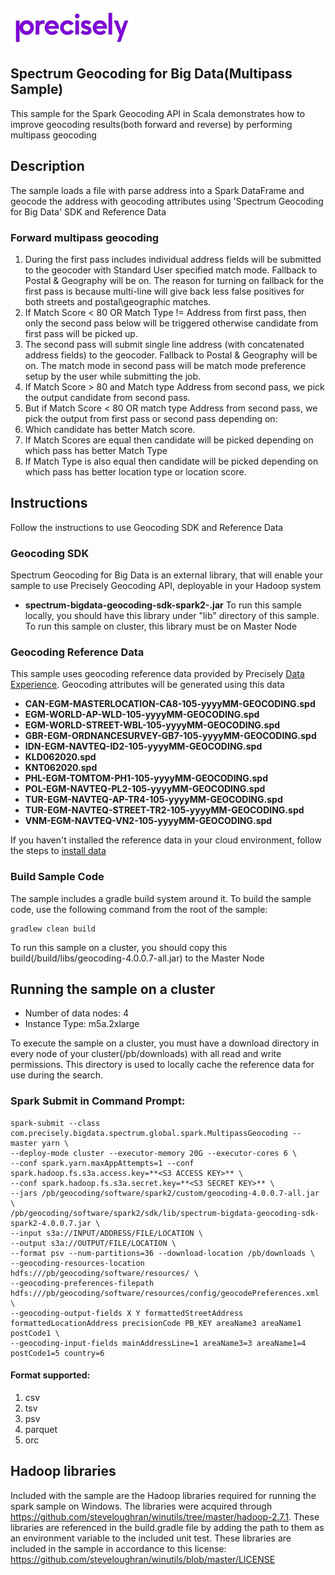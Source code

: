 ![Precisely](__sitelogo__precisely.png)

Spectrum Geocoding for Big Data(Multipass Sample)
---------------------
This sample for the Spark Geocoding API in Scala demonstrates how to improve geocoding results(both forward and reverse) by performing multipass geocoding

## Description
The sample loads a file with parse address into a Spark DataFrame and geocode the address with geocoding attributes using 'Spectrum Geocoding for Big Data' SDK and Reference Data

### Forward multipass geocoding
1. During the first pass includes individual address fields will be submitted to the geocoder with Standard User specified match mode. Fallback to
Postal & Geography will be on. The reason for turning on fallback for the first pass is because multi-line will give back less false positives for both
streets and postal\geographic matches.
2. If Match Score < 80 OR Match Type != Address from first pass, then only the second pass below will be triggered otherwise candidate from first
pass will be picked up.
3. The second pass will submit single line address (with concatenated address fields) to the geocoder. Fallback to Postal & Geography will be
on. The match mode in second pass will be match mode preference setup by the user while submitting the job.
4. If Match Score > 80 and Match type Address from second pass, we pick the output candidate from second pass.
5. But if Match Score < 80 OR match type Address from second pass, we pick the output from first pass or second pass depending on:
6. Which candidate has better Match score.
7. If Match Scores are equal then candidate will be picked depending on which pass has better Match Type
8. If Match Type is also equal then candidate will be picked depending on which pass has better location type or location score.


## Instructions
Follow the instructions to use Geocoding SDK and Reference Data

### Geocoding SDK
Spectrum Geocoding for Big Data is an external library, that will enable your sample to use Precisely Geocoding API, deployable in your Hadoop system

* **spectrum-bigdata-geocoding-sdk-spark2-<version>.jar**
To run this sample locally, you should have this library under "lib" directory of this sample.
To run this sample on cluster, this library must be on Master Node

### Geocoding Reference Data
This sample uses geocoding reference data provided by Precisely [Data Experience](https://data.precisely.com). Geocoding attributes will be generated using this data

* **CAN-EGM-MASTERLOCATION-CA8-105-yyyyMM-GEOCODING.spd**
* **EGM-WORLD-AP-WLD-105-yyyyMM-GEOCODING.spd**
* **EGM-WORLD-STREET-WBL-105-yyyyMM-GEOCODING.spd**
* **GBR-EGM-ORDNANCESURVEY-GB7-105-yyyyMM-GEOCODING.spd**
* **IDN-EGM-NAVTEQ-ID2-105-yyyyMM-GEOCODING.spd**
* **KLD062020.spd**
* **KNT062020.spd**
* **PHL-EGM-TOMTOM-PH1-105-yyyyMM-GEOCODING.spd**
* **POL-EGM-NAVTEQ-PL2-105-yyyyMM-GEOCODING.spd**
* **TUR-EGM-NAVTEQ-AP-TR4-105-yyyyMM-GEOCODING.spd**
* **TUR-EGM-NAVTEQ-STREET-TR2-105-yyyyMM-GEOCODING.spd**
* **VNM-EGM-NAVTEQ-VN2-105-yyyyMM-GEOCODING.spd**

If you haven't installed the reference data in your cloud environment, follow the steps to [install data](https://support.pb.com/help/hadoop/landingpage/docs/geocoding/spectrum-big-data-geocoding-v4-0-0-hortonworks-install-guide.pdf)

### Build Sample Code

The sample includes a gradle build system around it.  To build the sample code, use the following command from the root of the sample:

    gradlew clean build

To run this sample on a cluster, you should copy this build(/build/libs/geocoding-4.0.0.7-all.jar) to the Master Node

## Running the sample on a cluster
* Number of data nodes: 4
* Instance Type: m5a.2xlarge

To execute the sample on a cluster, you must have a download directory in every node of your cluster(/pb/downloads) with all read and write permissions. This directory is used to locally cache the reference data for use during the search.

### Spark Submit in Command Prompt:
```
spark-submit --class com.precisely.bigdata.spectrum.global.spark.MultipassGeocoding --master yarn \
--deploy-mode cluster --executor-memory 20G --executor-cores 6 \
--conf spark.yarn.maxAppAttempts=1 --conf spark.hadoop.fs.s3a.access.key=**<S3 ACCESS KEY>** \
--conf spark.hadoop.fs.s3a.secret.key=**<S3 SECRET KEY>** \
--jars /pb/geocoding/software/spark2/custom/geocoding-4.0.0.7-all.jar \
/pb/geocoding/software/spark2/sdk/lib/spectrum-bigdata-geocoding-sdk-spark2-4.0.0.7.jar \
--input s3a://INPUT/ADDRESS/FILE/LOCATION \
--output s3a://OUTPUT/FILE/LOCATION \
--format psv --num-partitions=36 --download-location /pb/downloads \
--geocoding-resources-location hdfs:///pb/geocoding/software/resources/ \
--geocoding-preferences-filepath hdfs:///pb/geocoding/software/resources/config/geocodePreferences.xml \
--geocoding-output-fields X Y formattedStreetAddress formattedLocationAddress precisionCode PB_KEY areaName3 areaName1 postCode1 \
--geocoding-input-fields mainAddressLine=1 areaName3=3 areaName1=4 postCode1=5 country=6 
```

#### Format supported:
1. csv
2. tsv
3. psv
4. parquet
5. orc
	  
## Hadoop libraries
Included with the sample are the Hadoop libraries required for running the spark sample on Windows.  The libraries were 
acquired through https://github.com/steveloughran/winutils/tree/master/hadoop-2.7.1.  These libraries are referenced in 
the build.gradle file by adding the path to them as an environment variable to the included unit test.  These libraries 
are included in the sample in accordance to this license: https://github.com/steveloughran/winutils/blob/master/LICENSE

